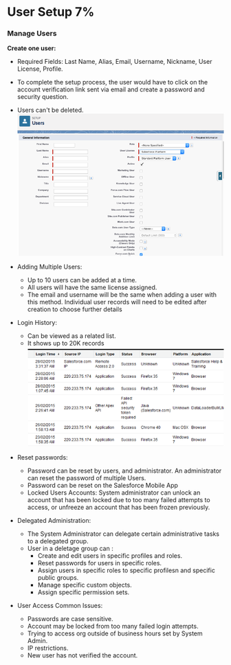 # User Setup 7%

### Manage Users

**Create one user:**
* Required Fields: Last Name, Alias, Email, Username, Nickname, User License, Profile.
* To complete the setup process, the user would have to click on the account verification link sent via email and create a password and security question.
* Users can't be deleted.
![Create new user ](./images/createnewuser1.png)

* Adding Multiple Users:
    * Up to 10 users can be added at a time.
    * All users will have the same license assigned.
    * The email and username will be the same when adding a user with this method. Individual user records will need to be edited after creation to choose further details

* Login History: 
    * Can be viewed as a related list.
    * It shows up to 20K records
    ![Login history](./images/loginhistory1.png)

* Reset passwords:
    * Password can be reset by users, and administrator. An administrator can reset the password of multiple Users.
    * Password can be reset on the Salesforce Mobile App
    * Locked Users Accounts:  System administrator can unlock an account that has been locked due to too many failed attempts to access, or unfreeze an account that has been frozen previously.

* Delegated Administration:
    * The System Administrator can delegate certain administrative tasks to a delegated group.
    * User in a deletage group can :
        * Create and edit users in specific profiles and roles.
        * Reset passwords for users in specific roles.
        * Assign users in specific roles to specific profilesn and specific public groups.
        * Manage specific custom objects.
        * Assign specific permission sets.

* User Access Common Issues:
    * Passwords are case sensitive.
    * Account may be locked from too many failed login attempts.
    * Trying to access org outside of business hours set by System Admin.
    * IP restrictions.
    * New user has not verified the account.

    



